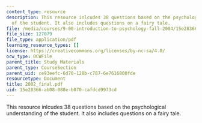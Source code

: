 ```yaml
---
content_type: resource
description: This resource inlcudes 38 questions based on the psychological understanding
  of the student. It also includes questions on a fairy tale.
file: /media/courses/9-00-introduction-to-psychology-fall-2004/15e28366ab08088eb070cafdcd9973cd_2002_final.pdf
file_size: 127079
file_type: application/pdf
learning_resource_types: []
license: https://creativecommons.org/licenses/by-nc-sa/4.0/
ocw_type: OCWFile
parent_title: Study Materials
parent_type: CourseSection
parent_uid: ce93eefc-6d70-128b-c787-6e7616800fde
resourcetype: Document
title: 2002_final.pdf
uid: 15e28366-ab08-088e-b070-cafdcd9973cd
---
```

This resource inlcudes 38 questions based on the psychological understanding of the student. It also includes questions on a fairy tale.